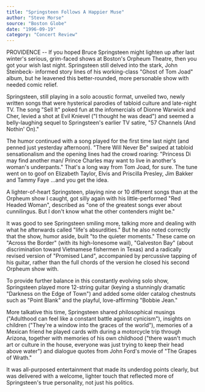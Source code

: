 ```yaml
---
title: "Springsteen Follows A Happier Muse"
author: "Steve Morse"
source: "Boston Globe"
date: "1996-09-19"
category: "Concert Review"
---
```


PROVIDENCE -- If you hoped Bruce Springsteen might lighten up after last winter's serious, grim-faced shows at Boston's Orpheum Theatre, then you got your wish last night. Springsteen still delved into the stark, John Steinbeck- informed story lines of his working-class "Ghost of Tom Joad" album, but he leavened this better-rounded, more personable show with needed comic relief.

Springsteen, still playing in a solo acoustic format, unveiled two, newly written songs that were hysterical parodies of tabloid culture and late-night TV. The song "Sell It" poked fun at the infomercials of Dionne Warwick and Cher, levied a shot at Evil Knievel ("I thought he was dead") and seemed a belly-laughing sequel to Springsteen's earlier TV satire, "57 Channels (And Nothin' On)."

The humor continued with a song played for the first time last night (and penned just yesterday afternoon). "There Will Never Be" swiped at tabloid sensationalism and the opening lines had the crowd roaring: "Princess Di may find another man/ Prince Charles may want to live in another's woman's underpants." That's a long way from Tom Joad, for sure. The tune went on to goof on Elizabeth Taylor, Elvis and Priscilla Presley, Jim Bakker and Tammy Faye ...and you get the idea.

A lighter-of-heart Springsteen, playing nine or 10 different songs than at the Orpheum show I caught, got silly again with his little-performed "Red Headed Woman", described as "one of the greatest songs ever about cunnilingus. But I don't know what the other contenders might be."

It was good to see Springsteen smiling more, talking more and dealing with what he afterwards called "life's absurdities." But he also noted correctly that the show, humor aside, built "to the quieter moments." These came on "Across the Border" (with its high-lonesome wail), "Galveston Bay" (about discrimination toward Vietnamese fishermen in Texas) and a radically revised version of "Promised Land", accompanied by percussive tapping of his guitar, rather than the full chords of the version he closed his second Orpheum show with.

To provide further balance in this constantly evolving solo show, Springsteen played more 12-string guitar (keying a stunningly dramatic "Darkness on the Edge of Town") and added some older catalog chestnuts such as "Point Blank" and the playful, love-affirming "Bobbie Jean."

More talkative this time, Springsteen shared philosophical musings ("Adulthood can feel like a constant battle against cynicism"), insights on children ("They're a window into the graces of the world"), memories of a Mexican friend he played cards with during a motorcycle trip through Arizona, together with memories of his own childhood ("there wasn't much art or culture in the house, everyone was just trying to keep their head above water") and dialogue quotes from John Ford's movie of "The Grapes of Wrath."

It was all-purposed entertainment that made its underdog points clearly, but was delivered with a welcome, lighter touch that reflected more of Springsteen's true personality, not just his politics.